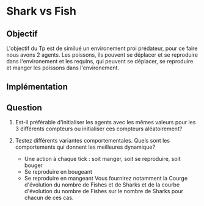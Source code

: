 # Shark vs Fish

## Objectif
L'objectif du Tp est de similué un environement proi prédateur, pour ce faire nous avons 2 agents.
Les poissons, ils pouvent se déplacer et se reproduire dans l'environement et les requins, qui 
peuvent se déplacer, se reproduire et manger les poissons dans l'environement.

## Implémentation

## Question
1. Est-il préférable d'initialiser les agents avec les mêmes valeurs pour les 3 différents compteurs
ou initialiser ces compteurs aléatoirement?


2. Testez différents variantes comportementales. Quels sont les comportements qui donnent les 
meilleures dynamique?
    * Une action à chaque tick : soit manger, soit se reproduire, soit bouger
    * Se reproduire en bougeant
    * Se reproduire en mangeant
Vous fournirez notamment la Courge d'évolution du nombre de Fishes et de Sharks et de la courbe
d'évolution du nombre de Fishes sur le nombre de Sharks pour chacun de ces cas.
